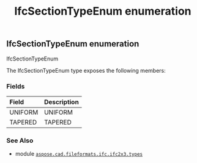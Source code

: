 ﻿---
title: IfcSectionTypeEnum enumeration
second_title: Aspose.CAD for Python via .NET API References
description: 
type: docs
weight: 2870
url: /aspose.cad.fileformats.ifc.ifc2x3.types/ifcsectiontypeenum/
is_root: false
---

## IfcSectionTypeEnum enumeration

IfcSectionTypeEnum



The IfcSectionTypeEnum type exposes the following members:

### Fields
| Field | Description |
| :- | :- |
| UNIFORM | UNIFORM |
| TAPERED | TAPERED |



### See Also
* module [`aspose.cad.fileformats.ifc.ifc2x3.types`](..)
